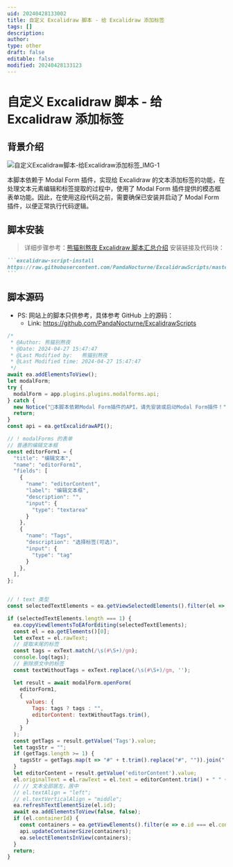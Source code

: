 ```yaml
---
uid: 20240428133002
title: 自定义 Excalidraw 脚本 - 给 Excalidraw 添加标签
tags: []
description: 
author: 
type: other
draft: false
editable: false
modified: 20240428133123
---
```


# 自定义 Excalidraw 脚本 - 给 Excalidraw 添加标签

## 背景介绍

![自定义Excalidraw脚本-给Excalidraw添加标签_IMG-1](https://cdn.pkmer.cn/images/202404281330829.gif!pkmer)

本脚本依赖于 Modal Form 插件，实现给 Excalidraw 的文本添加标签的功能，在处理文本元素编辑和标签提取的过程中，使用了 Modal Form 插件提供的模态框表单功能。因此，在使用这段代码之前，需要确保已安装并启动了 Modal Form 插件，以便正常执行代码逻辑。

## 脚本安装

> 详细步骤参考：[熊猫别熬夜 Excalidraw 脚本汇总介绍]( https://pkmer.cn/show/20240323225915 )
安装链接及代码块：

````md
```excalidraw-script-install
https://raw.githubusercontent.com/PandaNocturne/ExcalidrawScripts/master/PandaScripts/AddTagsByModalForm.md
```
````

## 脚本源码

- PS: 网站上的脚本只供参考，具体参考 GitHub 上的源码：
	- Link: <https://github.com/PandaNocturne/ExcalidrawScripts>

```js
/*
 * @Author: 熊猫别熬夜 
 * @Date: 2024-04-27 15:47:47 
 * @Last Modified by:   熊猫别熬夜 
 * @Last Modified time: 2024-04-27 15:47:47 
 */
await ea.addElementsToView();
let modalForm;
try {
  modalForm = app.plugins.plugins.modalforms.api;
} catch {
  new Notice("🔴本脚本依赖Modal Form插件的API，请先安装或启动Modal Form插件！");
  return;
}
const api = ea.getExcalidrawAPI();

// ! modalForms 的表单
// 普通的编辑文本框
const editorForm1 = {
  "title": "编辑文本",
  "name": "editorForm1",
  "fields": [
    {
      "name": "editorContent",
      "label": "编辑文本框",
      "description": "",
      "input": {
        "type": "textarea"
      }
    },
    {
      "name": "Tags",
      "description": "选择标签(可选)",
      "input": {
        "type": "tag"
      }
    },
  ],
};


// ! text 类型
const selectedTextElements = ea.getViewSelectedElements().filter(el => el.type === "text");

if (selectedTextElements.length === 1) {
  ea.copyViewElementsToEAforEditing(selectedTextElements);
  const el = ea.getElements()[0];
  let exText = el.rawText;
  // 提取末尾的标签
  const tags = exText.match(/\s(#\S+)/gm);
  console.log(tags);
  // 删除原文中的标签
  const textWithoutTags = exText.replace(/\s(#\S+)/gm, '');

  let result = await modalForm.openForm(
    editorForm1,
    {
      values: {
        Tags: tags ? tags : "",
        editorContent: textWithoutTags.trim(),
      }
    }
  );
  const getTags = result.getValue('Tags').value;
  let tagsStr = "";
  if (getTags.length >= 1) {
    tagsStr = getTags.map(t => "#" + t.trim().replace("#", "")).join(" ");
  }
  let editorContent = result.getValue('editorContent').value;
  el.originalText = el.rawText = el.text = editorContent.trim() + " " + tagsStr;
  // // 文本全部居左，居中
  // el.textAlign = "left";
  // el.textVerticalAlign = "middle";
  ea.refreshTextElementSize(el.id);
  await ea.addElementsToView(false, false);
  if (el.containerId) {
    const containers = ea.getViewElements().filter(e => e.id === el.containerId);
    api.updateContainerSize(containers);
    ea.selectElementsInView(containers);
  }
  return;
}
```
